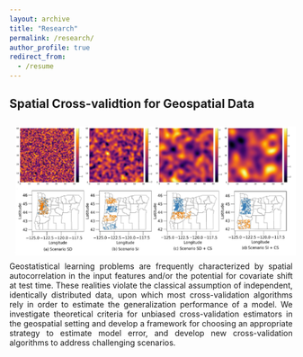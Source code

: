 ```yaml
---
layout: archive
title: "Research"
permalink: /research/
author_profile: true
redirect_from:
  - /resume
---
```


## Spatial Cross-validtion for Geospatial Data
<div style="text-align: justify">
<img style="float: left; padding: 10px 10px 10px 10px;" src="../images/scv2.jpg" width=500>
Geostatistical learning problems are frequently characterized by spatial autocorrelation in the input features and/or the potential for covariate shift at test time.
These realities violate the classical assumption of independent, identically distributed data, upon which most cross-validation algorithms rely in order to estimate the generalization performance of a model. We investigate theoretical criteria for unbiased cross-validation estimators in the geospatial setting and develop a framework for choosing an appropriate strategy to estimate model error, and develop new cross-validation algorithms to address challenging scenarios.
</div>
